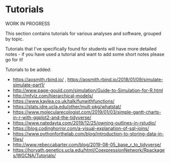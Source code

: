 # Tutorials

WORK IN PROGRESS 

This section contains tutorials for various analyses and software, grouped by topic.

Tutorials that I've specifically found for students will have more detailed notes - if you have used a tutorial and want to add some short notes please go for it!

Tutorials to be added:

* https://aosmith.rbind.io/ , https://aosmith.rbind.io/2018/01/09/simulate-simulate-part1/
*  http://www.page-gould.com/simulation/Guide-to-Simulation-for-R.html
* http://mfviz.com/hierarchical-models/
* https://www.kaylea.co.uk/talk/funwithfunctions/ 
* https://stats.idre.ucla.edu/other/mult-pkg/whatstat/ 
* https://www.molecularecologist.com/2019/01/03/simple-gantt-charts-in-r-with-ggplot2-and-the-tidyverse/
* https://www.natedayta.com/2019/12/25/owning-outlines-in-rstudio/
* https://blog.codinghorror.com/a-visual-explanation-of-sql-joins/ 
* https://www.pythonforthelab.com/blog/introduction-to-storing-data-in-files/
* http://www.rebeccabarter.com/blog/2019-08-05_base_r_to_tidyverse/ 
* https://horvath.genetics.ucla.edu/html/CoexpressionNetwork/Rpackages/WGCNA/Tutorials/
